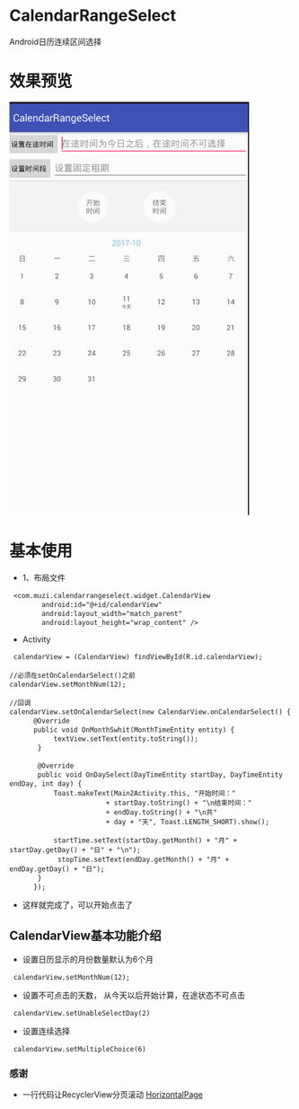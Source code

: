 # CalendarRangeSelect
Android日历连续区间选择

# 效果预览
![image](https://github.com/TurnTears/CalendarRangeSelect/blob/c6d8f5a5202e53a47ce21d097c85750b69b06100/image/preview.gif)

# 基本使用

* 1、布局文件
```
 <com.muzi.calendarrangeselect.widget.CalendarView
        android:id="@+id/calendarView"
        android:layout_width="match_parent"
        android:layout_height="wrap_content" />
```

* Activity
```
 calendarView = (CalendarView) findViewById(R.id.calendarView);
        
//必须在setOnCalendarSelect()之前
calendarView.setMonthNum(12);

//回调
calendarView.setOnCalendarSelect(new CalendarView.onCalendarSelect() {
      @Override
      public void OnMonthSwhit(MonthTimeEntity entity) {
           textView.setText(entity.toString());
       }

       @Override
       public void OnDaySelect(DayTimeEntity startDay, DayTimeEntity endDay, int day) {
           Toast.makeText(Main2Activity.this, "开始时间："
                        + startDay.toString() + "\n结束时间："
                        + endDay.toString() + "\n共"
                        + day + "天", Toast.LENGTH_SHORT).show();

           startTime.setText(startDay.getMonth() + "月" + startDay.getDay() + "日" + "\n");
            stopTime.setText(endDay.getMonth() + "月" + endDay.getDay() + "日");
       }
      });
```
* 这样就完成了，可以开始点击了

## CalendarView基本功能介绍
* 设置日历显示的月份数量默认为6个月 
```
 calendarView.setMonthNum(12);
```

* 设置不可点击的天数， 从今天以后开始计算，在途状态不可点击
```
 calendarView.setUnableSelectDay(2)
```

* 设置连续选择
```
 calendarView.setMultipleChoice(6)
```


### 感谢
* 一行代码让RecyclerView分页滚动 [HorizontalPage](https://github.com/zhuguohui/HorizontalPage)
